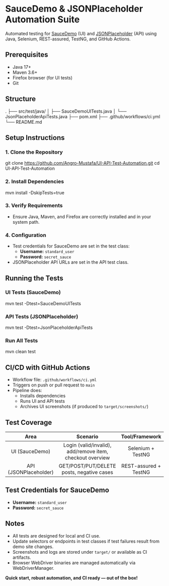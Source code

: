 # SauceDemo & JSONPlaceholder Automation Suite

Automated testing for [SauceDemo](https://www.saucedemo.com/) (UI) and [JSONPlaceholder](https://jsonplaceholder.typicode.com/) (API) using Java, Selenium, REST-assured, TestNG, and GitHub Actions.

## Prerequisites

- Java 17+  
- Maven 3.6+  
- Firefox browser (for UI tests)  
- Git

## Structure

.
├── src/test/java/
│ ├── SauceDemoUITests.java
│ └── JsonPlaceholderApiTests.java
├── pom.xml
├── .github/workflows/ci.yml
└── README.md



## Setup Instructions

### 1. Clone the Repository

git clone https://github.com/Angro-Mustafa/UI-API-Test-Automation.git
cd UI-API-Test-Automation


### 2. Install Dependencies

mvn install -DskipTests=true



### 3. Verify Requirements

- Ensure Java, Maven, and Firefox are correctly installed and in your system path.

### 4. Configuration

- Test credentials for SauceDemo are set in the test class:
    - **Username:** `standard_user`
    - **Password:** `secret_sauce`
- JSONPlaceholder API URLs are set in the API test class.

## Running the Tests

### UI Tests (SauceDemo)

mvn test -Dtest=SauceDemoUITests



### API Tests (JSONPlaceholder)

mvn test -Dtest=JsonPlaceholderApiTests



### Run All Tests

mvn clean test



## CI/CD with GitHub Actions

- Workflow file: `.github/workflows/ci.yml`
- Triggers on push or pull request to `main`
- Pipeline does:
    - Installs dependencies
    - Runs UI and API tests
    - Archives UI screenshots (if produced to `target/screenshots/`)

## Test Coverage

|       Area      |                Scenario                  |   Tool/Framework    |
|:---------------:|:----------------------------------------:|:-------------------:|
| UI (SauceDemo)  | Login (valid/invalid), add/remove item, checkout overview | Selenium + TestNG   |
| API (JSONPlaceholder) | GET/POST/PUT/DELETE posts, negative cases   | REST-assured + TestNG |

## Test Credentials for SauceDemo

- **Username:** `standard_user`
- **Password:** `secret_sauce`

## Notes

- All tests are designed for local and CI use.
- Update selectors or endpoints in test classes if test failures result from demo site changes.
- Screenshots and logs are stored under `target/` or available as CI artifacts.
- Browser WebDriver binaries are managed automatically via WebDriverManager.

**Quick start, robust automation, and CI ready — out of the box!**

